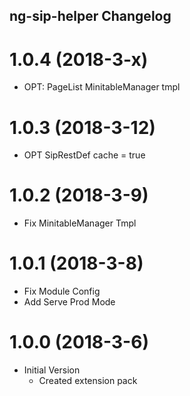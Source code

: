## ng-sip-helper Changelog
# 1.0.4 (2018-3-x)

* OPT: PageList MinitableManager tmpl

# 1.0.3 (2018-3-12)

* OPT SipRestDef cache = true

# 1.0.2 (2018-3-9)

* Fix MinitableManager Tmpl

# 1.0.1 (2018-3-8)

* Fix Module Config
* Add Serve Prod Mode

# 1.0.0 (2018-3-6)

* Initial Version
  * Created extension pack
